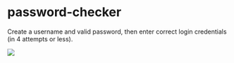 # password-checker
Create a username and valid password, then enter correct login credentials (in 4 attempts or less).

![](master/Documents/GitHub/password-checker.png)
